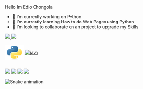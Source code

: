 Hello Im Edio Chongola

- 🔭 I’m currently working on Python
- 🌱 I’m currently learning How to do Web Pages using Python
- 👯 I’m looking to collaborate on an project to upgrade my Skills

<div align="left">
  <a href="https://www.linkedin.com/in/edio-chongola-5266121b2/">
  <img height="180em" src="https://github-readme-stats.vercel.app/api?username=echongola-dev&show_icons=true&theme=dark&include_all_commits=true&count_private=true"/>
  <img height="180em" src="https://github-readme-stats.vercel.app/api/top-langs/?username=echongola-dev&layout=compact&langs_count=7&theme=dark"/>
</div>
  
  <div style="display: inline_block"><br>
  <img align="center" alt="Rafa-Python" height="50" width="60" src="https://raw.githubusercontent.com/devicons/devicon/master/icons/python/python-original.svg">
 <img  <img align="center" alt="java" height="50" width="60"
      src="https://cdn.jsdelivr.net/gh/devicons/devicon/icons/java/java-original-wordmark.svg" />
</div>
  
  ##
  
  <div> 
  <a href="https://wa.me/258846051106" target="_blank"><img src="https://img.shields.io/badge/WhatsApp-25D366?style=for-the-badge&logo=whatsapp&logoColor=white" target="_blank"></a>
    <a href="https://www.instagram.com/edio.chongola.dev/" target="_blank"><img src="https://img.shields.io/badge/-Instagram-%23E4405F?style=for-the-badge&logo=instagram&logoColor=white" target="_blank"></a>
  <a href = "ediochongola@gmail.com"><img src="https://img.shields.io/badge/-Gmail-%23333?style=for-the-badge&logo=gmail&logoColor=white" target="_blank"></a>
  <a href="https://www.linkedin.com/in/edio-chongola-5266121b2/" target="_blank"><img src="https://img.shields.io/badge/-LinkedIn-%230077B5?style=for-the-badge&logo=linkedin&logoColor=white" target="_blank"></a> 
 
  ![Snake animation](https://github.com/echongola-dev/edioChongola/blob/output/github-contribution-grid-snake.svg)
 
</div>
